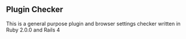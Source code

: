 Plugin Checker
--------------

This is a general purpose plugin and browser settings checker written in Ruby 2.0.0 and Rails 4